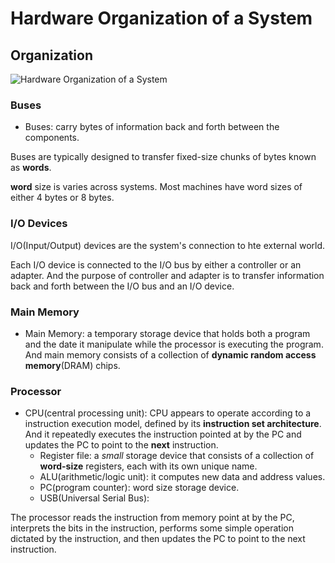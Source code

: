 # Hardware Organization of a System

## Organization

![Hardware Organization of a System](https://img-blog.csdnimg.cn/20200908084440832.png)

### Buses

- Buses: carry bytes of information back and forth between the components.

Buses are typically designed to transfer fixed-size chunks of bytes known as **words**.

**word** size is varies across systems. Most machines have word sizes of either 4 bytes or 8 bytes.

### I/O Devices

I/O(Input/Output) devices are the system's connection to hte external world.

Each I/O device is connected to the I/O bus by either a controller or an adapter. And the purpose of controller and adapter is to transfer information back and forth between the I/O bus and an I/O device.

### Main Memory

- Main Memory: a temporary storage device that holds both a program and the date it manipulate while the processor is executing the program. And main memory consists of a collection of **dynamic random access memory**(DRAM) chips.

### Processor

- CPU(central processing unit): CPU appears to operate according to a instruction execution model, defined by its **instruction set architecture**. And it repeatedly executes the instruction pointed at by the PC and updates the PC to point to the **next** instruction.
  - Register file: a *small* storage device that consists of a collection of **word-size** registers, each with its own unique name.
  - ALU(arithmetic/logic unit): it computes new data and address values.
  - PC(program counter): word size storage device.
  - USB(Universal Serial Bus):

The processor reads the instruction from memory point at by the PC, interprets the bits in the instruction, performs some simple operation dictated by the instruction, and then updates the PC to point to the next instruction.
